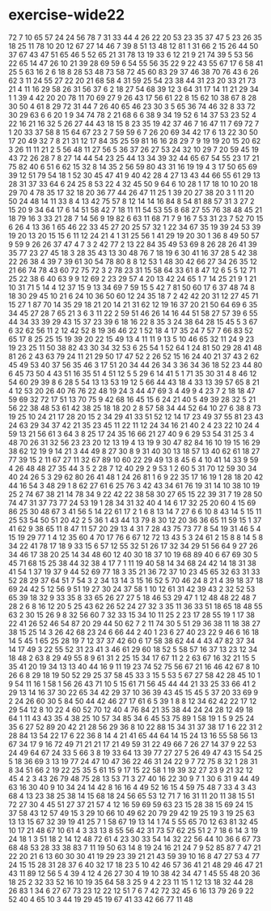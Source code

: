 # exercise-wide22
72
7
10
65
57
24
24
56
78
7
31
33
44
4
26
22
20
53
23
35
37
47
5
23
26
35
18
25
11
78
10
20
12
67
27
14
46
7
39
8
51
13
48
12
81
1
31
66
2
15
26
44
50
37
67
43
47
51
65
46
5
52
65
21
31
78
13
19
33
6
12
21
9
21
74
39
5
53
56
22
65
14
47
26
10
21
39
28
69
59
6
54
55
56
35
22
9
22
43
55
67
17
6
58
41
25
5
63
16
2
6
18
8
28
53
48
73
58
72
45
60
83
29
37
46
38
70
76
43
6
26
62
3
11
24
55
27
22
20
21
68
58
4
31
59
25
54
23
38
44
31
23
20
33
21
73
21
4
11
16
29
58
26
31
56
37
6
2
18
27
54
68
39
12
3
64
31
17
14
11
21
29
34
1
1
39
4
42
20
20
78
11
70
69
27
9
26
43
17
56
61
22
8
15
62
10
38
67
8
28
30
50
4
61
8
29
72
31
44
7
26
40
65
46
23
30
3
5
65
36
74
46
32
8
33
72
30
29
63
6
6
20
1
9
34
74
78
2
21
68
6
6
38
9
34
19
52
6
14
37
53
23
52
4
22
16
21
16
32
5
26
27
44
43
18
15
8
23
35
19
42
37
46
7
16
47
11
7
69
72
7
1
20
33
37
58
8
15
64
67
23
2
7
59
59
6
7
26
20
69
34
42
17
6
13
22
30
50
17
20
49
32
7
8
21
31
12
17
84
35
25
59
81
16
16
28
29
7
9
19
19
20
15
20
62
3
26
11
11
21
2
5
56
48
11
27
56
5
36
37
26
27
53
24
32
10
29
7
20
59
45
19
43
72
26
28
7
8
27
14
44
54
23
25
44
13
34
39
32
44
65
67
54
55
23
17
21
75
82
40
6
51
6
62
15
32
8
14
35
2
56
59
80
43
31
16
19
19
4
3
17
50
65
69
39
12
51
79
54
18
1
52
30
45
47
41
9
40
42
28
4
27
13
43
44
66
55
61
29
13
28
31
37
33
64
6
24
25
8
53
22
4
32
45
50
9
64
6
10
28
1
17
18
10
10
20
18
29
70
4
78
35
17
32
18
20
36
77
44
26
47
11
25
1
39
20
27
38
20
3
1
11
20
50
24
48
14
11
33
8
4
13
42
75
57
8
12
14
14
16
84
8
54
81
88
57
31
3
27
2
15
20
9
34
64
17
6
14
51
58
42
7
18
11
11
54
53
55
8
68
27
55
76
38
48
45
21
18
79
16
3
33
21
28
7
14
56
9
19
82
6
63
11
68
71
7
9
16
7
53
31
23
7
52
70
15
6
26
4
13
36
1
65
46
22
33
45
27
20
25
57
32
1
22
34
67
35
19
39
24
53
39
19
20
13
20
15
15
6
11
12
24
21
4
1
31
25
56
1
41
29
19
20
30
1
36
8
49
50
57
9
59
9
26
26
37
47
4
7
3
2
42
77
2
13
22
84
35
49
53
69
8
26
28
26
41
39
35
77
23
27
45
18
3
28
35
43
13
30
48
76
7
18
19
6
30
41
16
37
28
5
42
38
22
26
38
4
39
7
39
61
30
54
78
80
8
8
12
53
1
48
30
42
66
27
34
26
35
12
21
66
74
78
43
60
72
75
72
3
2
78
23
31
15
58
64
33
61
8
47
12
6
5
5
12
71
25
22
38
6
40
63
9
9
12
69
2
23
29
57
4
20
13
42
24
65
1
7
14
25
21
9
1
21
10
31
71
5
14
4
12
37
15
9
13
34
69
7
59
15
5
42
7
81
50
60
17
6
37
48
74
8
18
30
29
45
10
21
6
24
10
36
50
60
12
24
35
18
7
2
42
42
20
31
12
27
45
71
15
27
1
87
70
14
35
29
18
21
20
14
21
31
62
12
19
16
37
20
21
50
64
69
6
35
34
45
27
28
7
65
21
3
6
3
11
22
2
59
51
46
26
14
16
44
51
58
27
57
39
6
55
44
34
33
39
29
43
15
37
23
39
6
18
16
22
8
35
3
24
38
64
28
15
45
5
3
67
6
32
62
56
11
2
12
42
52
8
19
36
46
22
1
52
18
4
17
35
24
7
57
7
66
83
52
65
17
8
25
25
15
19
39
20
22
15
49
13
4
11
11
9
13
5
10
46
65
32
11
24
9
23
19
23
25
11
50
38
82
43
30
34
32
53
6
25
54
1
52
64
1
24
81
50
29
28
41
48
81
26
2
43
63
79
24
11
21
29
50
17
47
52
2
26
52
15
16
24
40
21
37
43
2
62
45
49
53
40
37
56
35
46
3
17
51
20
34
44
26
34
3
36
34
36
18
52
23
44
80
6
45
73
50
4
43
51
16
35
51
4
51
12
5
5
29
6
14
41
5
1
71
35
30
31
4
8
46
12
54
60
29
39
8
6
28
5
54
13
13
53
19
12
5
66
44
43
18
4
33
13
39
57
65
8
21
4
12
53
20
26
40
76
76
22
48
19
24
3
44
47
69
3
4
49
9
4
23
7
2
18
18
47
59
69
32
72
17
51
13
70
75
9
42
68
16
45
15
6
24
21
40
5
49
39
28
32
5
21
56
22
38
48
53
61
42
38
25
18
18
20
2
8
57
58
34
44
52
64
10
27
6
38
8
73
19
25
10
24
21
17
28
20
15
2
34
29
41
33
51
52
12
14
17
23
49
37
55
81
23
43
24
63
29
34
37
42
21
35
23
45
11
22
11
12
24
34
16
21
40
2
4
23
22
10
24
4
59
13
21
56
61
3
64
3
8
25
17
24
35
16
66
21
27
40
9
6
29
53
54
31
25
3
4
48
70
26
31
32
56
23
23
20
12
13
19
4
13
19
9
30
47
82
84
16
10
19
15
16
29
38
62
12
19
9
14
21
3
44
49
8
27
30
8
9
31
40
30
13
18
57
13
40
62
61
18
27
77
39
15
2
11
67
27
11
32
67
89
10
60
22
29
49
13
8
45
6
4
10
41
14
33
9
59
4
26
48
48
27
35
44
3
5
2
28
7
12
40
29
2
9
53
1
2
60
5
31
70
12
59
30
34
40
24
26
5
3
29
62
80
26
41
48
1
24
26
81
1
6
9
22
35
17
16
19
1
28
18
20
42
44
16
54
3
48
29
1
8
62
27
61
6
25
76
3
42
43
34
61
76
19
31
14
10
38
10
19
25
2
74
67
38
21
14
78
34
9
22
42
22
38
58
30
27
65
15
22
39
31
7
19
28
50
74
47
31
37
73
77
24
53
19
1
28
34
31
32
40
4
14
6
17
32
25
20
60
4
15
69
86
25
30
48
67
3
41
56
5
14
22
61
17
2
1
6
8
13
14
7
27
6
6
10
8
43
14
5
15
11
25
53
54
50
51
20
42
2
5
36
1
43
44
13
79
8
30
12
20
36
36
65
11
59
15
1
37
41
62
9
38
65
11
8
47
11
57
20
29
13
4
31
7
28
43
75
73
77
8
54
19
31
46
5
4
15
19
29
77
1
4
12
35
60
4
70
17
76
6
67
12
72
13
43
5
3
24
61
2
15
8
8
14
5
8
34
22
41
78
17
18
9
33
15
6
57
12
55
32
51
26
17
32
34
29
51
56
64
9
27
26
34
46
17
38
20
25
14
34
48
60
12
40
30
18
37
10
19
68
89
40
6
67
69
30
5
45
71
68
15
25
38
44
32
38
4
17
7
1
11
19
40
58
14
34
68
24
42
14
18
31
38
41
54
1
37
19
37
9
44
52
69
77
18
3
35
21
36
72
37
10
23
45
65
32
63
31
33
52
28
29
37
64
51
7
54
3
2
34
13
14
3
15
16
52
5
70
46
24
8
21
4
39
18
37
18
69
24
42
5
12
56
9
51
19
27
30
24
37
58
1
10
12
61
31
42
39
43
2
32
52
53
65
39
18
32
9
33
35
8
33
65
26
27
27
5
18
46
53
29
47
1
12
48
48
22
48
7
28
2
6
8
16
12
20
5
25
43
62
26
52
24
27
32
3
35
11
36
33
51
18
65
18
48
55
63
2
30
15
26
9
8
32
56
60
7
32
33
15
34
10
11
25
2
23
17
28
55
19
1
17
38
22
41
26
52
46
54
87
20
29
44
50
62
7
2
11
74
30
5
51
29
36
38
11
18
38
27
38
15
25
14
3
26
42
68
23
24
6
66
44
2
40
1
23
6
27
40
23
22
9
46
6
16
18
14
5
45
1
65
25
28
19
7
12
37
37
42
60
6
17
58
38
62
44
4
43
47
82
37
34
14
17
49
3
22
55
52
31
23
41
3
46
61
29
60
18
52
5
58
57
16
37
13
23
12
34
18
48
2
63
8
29
49
55
8
9
61
31
2
25
15
34
17
67
11
2
2
63
67
16
32
21
15
5
35
41
20
19
34
13
13
40
44
16
9
11
19
23
74
52
75
56
67
21
16
46
42
67
8
10
26
6
8
29
18
19
50
52
29
25
37
58
45
33
3
15
5
53
5
67
27
58
42
28
45
10
1
9
54
11
16
1
58
1
56
26
43
71
10
5
15
61
71
56
45
44
44
21
33
25
33
66
41
2
29
13
14
16
37
30
22
65
34
42
29
37
10
36
39
43
45
15
45
5
37
20
33
69
9
2
24
26
60
30
5
84
50
44
42
46
27
17
61
6
5
39
1
8
8
12
34
62
42
22
17
12
29
54
12
8
10
22
4
60
52
70
12
40
4
76
84
21
35
38
44
24
24
28
12
49
18
64
1
11
43
43
35
4
38
25
10
57
34
85
34
6
45
53
75
89
1
58
19
1
5
9
25
24
35
6
27
52
89
20
42
21
28
56
29
36
8
10
22
88
15
34
31
37
38
17
1
6
22
31
2
28
84
13
54
22
17
6
22
36
8
14
4
21
41
65
44
64
14
15
24
13
16
55
58
56
13
67
34
17
9
16
72
49
71
21
21
17
21
49
59
31
22
49
66
7
26
27
14
37
9
22
53
24
49
64
67
24
33
5
66
3
8
19
33
64
13
39
77
27
27
5
26
49
47
43
15
54
25
5
18
36
69
3
13
19
77
24
47
10
47
36
22
46
31
24
22
9
7
72
75
8
32
1
28
31
8
34
51
66
2
19
22
25
35
5
61
15
9
17
15
22
58
1
19
39
32
27
23
9
21
32
12
45
4
2
3
43
26
79
48
75
28
13
53
71
3
27
40
16
22
30
9
7
1
30
6
31
9
44
49
63
16
30
40
9
10
34
24
14
42
8
16
16
4
49
52
16
15
4
59
75
48
7
33
4
3
43
68
4
13
23
38
25
38
14
15
68
18
24
56
65
53
12
71
7
16
31
11
20
11
38
15
51
72
27
30
4
45
51
27
37
21
57
4
12
16
59
69
59
63
23
15
28
38
15
69
24
15
37
58
43
12
57
49
15
3
29
10
66
10
49
62
20
79
29
42
19
25
19
3
19
25
63
13
13
15
67
32
39
19
41
25
7
1
58
67
19
13
14
1
74
5
55
65
70
12
63
81
32
45
10
17
21
48
67
10
61
4
3
33
13
8
55
56
42
31
73
57
62
25
51
2
7
18
6
14
3
19
24
18
1
3
51
18
2
14
12
48
72
61
4
23
30
33
54
14
32
22
56
44
10
36
6
67
73
68
48
53
28
33
38
83
7
11
19
50
63
14
8
19
24
16
21
24
7
9
52
85
87
7
47
21
22
20
21
6
13
60
30
30
41
19
29
23
39
21
21
43
59
39
10
16
8
47
27
53
4
77
24
15
15
28
31
28
37
6
40
32
17
18
23
5
10
42
46
57
36
41
21
48
29
46
47
21
43
11
89
12
56
5
4
39
4
12
4
26
27
30
4
19
10
38
42
34
47
1
45
55
48
20
36
18
25
2
32
33
52
16
10
19
35
64
58
3
25
9
4
2
23
11
15
1
12
13
18
32
44
28
26
83
1
34
6
27
67
73
23
12
22
12
51
7
6
7
42
72
32
45
6
16
13
79
26
9
22
52
40
4
65
10
3
44
19
29
45
19
67
41
33
42
66
77
11
48

